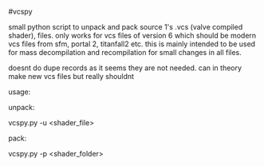 #vcspy


small python script to unpack and pack source 1's .vcs (valve compiled shader), files.
only works for vcs files of version 6 which should be modern vcs files from sfm, portal 2, titanfall2 etc.
this is mainly intended to be used for mass decompilation and recompilation for small changes in all files.

doesnt do dupe records as it seems they are not needed.
can in theory make new vcs files but really shouldnt


usage:

unpack: 

vcspy.py -u <shader_file>

pack:

vcspy.py -p <shader_folder>

